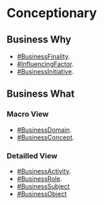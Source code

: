 # Conceptionary

## Business Why
* <a href="https://github.com/iPlumb3r/pEAr4pEEr/blob/master/1_Semantic/Conceptionary/%23BusinessFinality.md">#BusinessFinality</a>.   
* <a href="https://github.com/iPlumb3r/pEAr4pEEr/blob/master/1_Semantic/Conceptionary/%23InfluencingFactor.md">#InfluencingFactor</a>.  
* <a href="https://github.com/iPlumb3r/pEAr4pEEr/blob/master/1_Semantic/Conceptionary/%23BusinessInitiative.md">#BusinessInitiative</a>.   

## Business What

### Macro View
* <a href="https://github.com/iPlumb3r/pEAr4pEEr/blob/master/1_Semantic/Conceptionary/%23BusinessDomain.md">#BusinessDomain</a>.  
* <a href="https://github.com/iPlumb3r/pEAr4pEEr/blob/master/1_Semantic/Conceptionary/%23BusinessConcept.md">#BusinessConcept</a>.  

### Detailled View
* <a href="https://github.com/iPlumb3r/pEAr4pEEr/blob/master/1_Semantic/Conceptionary/%23BusinessActivity.md">#BusinessActivity</a>.  
* <a href="https://github.com/iPlumb3r/pEAr4pEEr/blob/master/1_Semantic/Conceptionary/%23BusinessRole.md">#BusinessRole</a>.  
* <a href="https://github.com/iPlumb3r/pEAr4pEEr/blob/master/1_Semantic/Conceptionary/%23BusinessSubject.md">#BusinessSubject</a>
* <a href="https://github.com/iPlumb3r/pEAr4pEEr/blob/master/1_Semantic/Conceptionary/%23BusinessObject.md">#BusinessObject</a>
